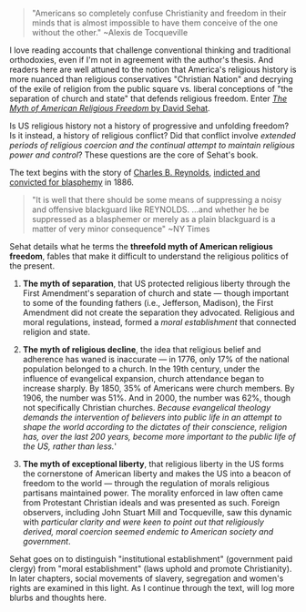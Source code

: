 > "Americans so completely confuse Christianity and freedom in their minds that is almost impossible to have them conceive of the one without the other." ~Alexis de Tocqueville

I love reading accounts that challenge conventional thinking and traditional orthodoxies, even if I'm not in agreement with the author's thesis. And readers here are well attuned to the notion that America's religious history is more nuanced than religious conservatives "Christian Nation" and decrying of the exile of religion from the public square vs. liberal conceptions of "the separation of church and state" that defends religious freedom. Enter [*The Myth of American Religious Freedom* by David Sehat](http://www.oup.com/us/catalog/general/subject/ReligionTheology/?view=usa&amp;ci=9780195388763 "Oxford University Press: Religion & Theology").

Is US religious history not a history of progressive and unfolding freedom? Is it instead, a history of religious conflict? Did that conflict involve *extended periods of religious coercion and the continual attempt to maintain religious power and control*? These questions are the core of Sehat's book.

The text begins with the story of [Charles B. Reynolds](http://query.nytimes.com/gst/abstract.html?res=FB0C13F8345410738DDDAA0994D9415B8684F0D3 "THE BLASPHEMY CASE. -  CHARLES B. REYNOLDS TELLING OF HIS EXPERIENCE IN BOONTON. - Article - NYTimes.com"), [indicted and convicted for blasphemy](http://www.nytimes.com/1997/01/26/nyregion/at-1886-trial-an-atheist-paid-a-price.html "At 1886 Trial, An Atheist Paid a Price - New York Times") in 1886.

> "It is well that there should be some means of suppressing a noisy and offensive blackguard like REYNOLDS. …and whether he be suppressed as a blasphemer or merely as a plain blackguard is a matter of very minor consequence" ~NY Times

Sehat details what he terms the **threefold myth of American religious freedom**, fables that make it difficult to understand the religious politics of the present.

1. **The myth of separation**, that US protected religious liberty through the First Amendment's separation of church and state — though important to some of the founding fathers (i.e., Jefferson, Madison), the First Amendment did not create the separation they advocated. Religious and moral regulations, instead, formed a *moral establishment* that connected religion and state.

2. **The myth of religious decline**, the idea that religious belief and adherence has waned is inaccurate — in 1776, only 17% of the national population belonged to a church. In the 19th century, under the influence of evangelical expansion, church attendance began to increase sharply. By 1850, 35% of Americans were church members. By 1906, the number was 51%. And in 2000, the number was 62%, though not specifically Christian churches. *Because evangelical theology demands the intervention of believers into public life in an attempt to shape the world according to the dictates of their conscience, religion has, over the last 200 years, become more important to the public life of the US, rather than less.*'

3. **The myth of exceptional liberty**, that religious liberty in the US forms the cornerstone of American liberty and makes the US into a beacon of freedom to the world — through the regulation of morals religious partisans maintained power. The morality enforced in law often came from Protestant Christian ideals and was presented as such. Foreign observers, including John Stuart Mill and Tocqueville, saw this dynamic with *particular clarity and were keen to point out that religiously derived, moral coercion seemed endemic to American society and government*.

Sehat goes on to distinguish "institutional establishment" (government paid clergy) from "moral establishment" (laws uphold and promote Christianity). In later chapters, social movements of slavery, segregation and women's rights are examined in this light. As I continue through the text, will log more blurbs and thoughts here.

